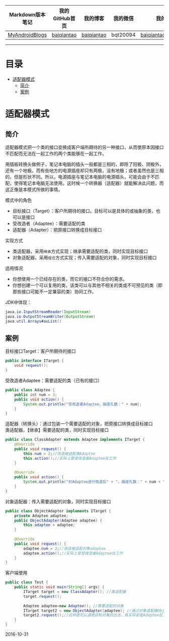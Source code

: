 | Markdown版本笔记 | 我的GitHub首页 | 我的博客 | 我的微信 | 我的邮箱 |  
| :------------: | :------------: | :------------: | :------------: | :------------: |  
| [MyAndroidBlogs][Markdown] | [baiqiantao][GitHub] | [baiqiantao][博客] | bqt20094 | baiqiantao@sina.com |  
  
[Markdown]:https://github.com/baiqiantao/MyAndroidBlogs  
[GitHub]:https://github.com/baiqiantao  
[博客]:http://www.cnblogs.com/baiqiantao/  
  
  
***  
目录  
===  

- [适配器模式](#适配器模式)
	- [简介](#简介)
	- [案例](#案例)
  
# 适配器模式  
## 简介   
适配器模式把一个类的接口变换成客户端所期待的另一种接口，从而使原本因接口不匹配而无法在一起工作的两个类能够在一起工作。  
  
用插板转换头做例子，笔记本电脑的插头一般都是三相的，即除了阳极、阴极外，还有一个地极。而有些地方的电源插座却只有两极，没有地极；或者虽然也是三相的，但是形状不同。所以，电源插座与笔记本电脑的电源插头，可能会由于不匹配，使得笔记本电脑无法使用。这时候一个转换器（适配器）就能解决此问题，而这正像是本模式所做的事情。  
  
模式中的角色  
- 目标接口（Target）：客户所期待的接口。目标可以是具体的或抽象的类，也可以是接口  
- 受改造者（Adaptee）：需要适配的类  
- 适配器（Adapter）：把原接口转换成目标接口  
  
实现方式  
- 类适配器，采用`继承`方式实现；继承需要适配的类，同时实现目标接口  
- 对象适配器，采用`组合`方式实现；传入需要适配的对象，同时实现目标接口  
  
适用情况  
- 你想使用一个已经存在的类，而它的接口不符合你的需求。   
- 你想创建一个可以复用的类，该类可以与其他不相关的类或不可预见的类（即那些接口可能不一定兼容的类）协同工作。   
  
JDK中体现：  
```java  
java.io.InputStreamReader(InputStream)  
java.io.OutputStreamWriter(OutputStream)  
java.util.Arrays#asList()  
```  
  
## 案例  
目标接口Target：客户所期待的接口  
```java  
public interface ITarget {  
    void request();  
}  
```  
  
受改造者Adaptee：需要适配的类（已有的接口）  
```java  
public class Adaptee {  
    public int num = 3;  
    public void action() {  
        System.out.println("受改造者Adaptee，插座孔数：" + num);  
    }  
}  
```  
  
适配器（转换头）：通过包装一个需要适配的对象，把原接口转换成目标接口  
类适配器，【继承】需要适配的类，同时实现目标接口  
```java  
public class ClassAdapter extends Adaptee implements ITarget {  
    @Override  
    public void request() {  
        this.num = 2;//改造被适配类Adaptee  
        this.action();//实际上是受改造者Adaptee在工作  
    }  
      
    @Override  
    public void action() {  
        System.out.println("对Adaptee进行改造后" + "，插座孔数：" + num + "，已经是我们需要的接口了");  
    }  
}  
```  
  
对象适配器：传入需要适配的对象，同时实现目标接口  
```java  
public class ObjectAdapter implements ITarget {  
    private Adaptee adaptee;  
    public ObjectAdapter(Adaptee adaptee) {  
        this.adaptee = adaptee;  
    }  
      
    @Override  
    public void request() {  
        adaptee.num = 2;//改造被适配对象adaptee  
        adaptee.action();//实际上是受改造者Adaptee在工作  
    }  
}  
```  
  
客户端使用  
```java  
public class Test {  
    public static void main(String[] args) {  
        ITarget target = new ClassAdapter(); //类适配器  
        target.request();  
          
        Adaptee adaptee=new Adaptee(); //需要适配的对象  
        ITarget target2 = new ObjectAdapter(adaptee); //通过对象适配器ObjectAdapter将需要适配的对象adaptee转换为目标对象ITarget  
        target2.request();//这样就可以调用目标对象的方法，其实际却是Adaptee在工作  
    }  
}  
```  
  
2016-10-31  
